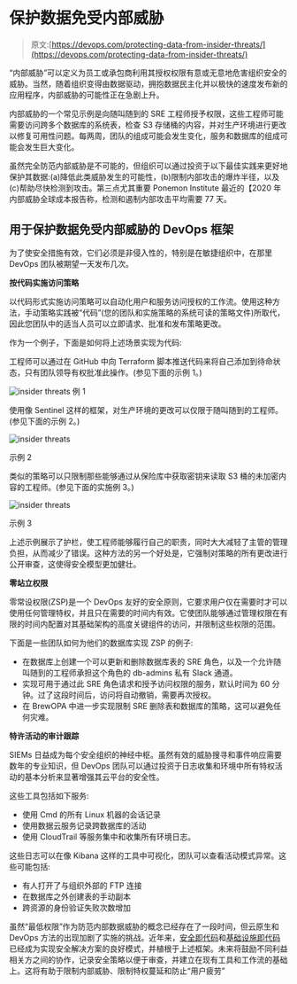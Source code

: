 # 保护数据免受内部威胁

> 原文:[https://devops.com/protecting-data-from-insider-threats/](https://devops.com/protecting-data-from-insider-threats/)

“内部威胁”可以定义为员工或承包商利用其授权权限有意或无意地危害组织安全的威胁。当然，随着组织变得由数据驱动，拥抱数据民主化并以极快的速度发布新的应用程序，内部威胁的可能性正在急剧上升。

内部威胁的一个常见示例是向随叫随到的 SRE 工程师授予权限，这些工程师可能需要访问跨多个数据库的系统表，检查 S3 存储桶的内容，并对生产环境进行更改以修复可用性问题。每两周，团队的组成可能会发生变化，服务和数据库的组成可能会发生巨大变化。

虽然完全防范内部威胁是不可能的，但组织可以通过投资于以下最佳实践来更好地保护其数据:(a)降低此类威胁发生的可能性，(b)限制内部攻击的爆炸半径，以及(c)帮助尽快检测到攻击。第三点尤其重要 Ponemon Institute 最近的【2020 年内部威胁全球成本报告称，检测和遏制内部攻击平均需要 77 天。

## 用于保护数据免受内部威胁的 DevOps 框架

为了使安全措施有效，它们必须是非侵入性的，特别是在敏捷组织中，在那里 DevOps 团队被期望一天发布几次。

**按代码实施访问策略**

以代码形式实施访问策略可以自动化用户和服务访问授权的工作流。使用这种方法，手动策略实践被“代码”(您的团队和实施策略的系统可读的策略文件)所取代，因此您团队中的适当人员可以立即请求、批准和发布策略更改。

作为一个例子，下面是如何将上述场景实现为代码:

工程师可以通过在 GitHub 中向 Terraform 脚本推送代码来将自己添加到待命状态，只有团队领导有权批准此操作。(参见下面的示例 1。)

![insider threats](../Images/88c4f488048b6678c2b3dbea48c14c2c.png)
例 1

使用像 Sentinel 这样的框架，对生产环境的更改可以仅限于随叫随到的工程师。(参见下面的示例 2。)

![insider threats](../Images/05040a086d9378470263932c88ea06c9.png)

示例 2

类似的策略可以只限制那些能够通过从保险库中获取密钥来读取 S3 桶的未加密内容的工程师。(参见下面的实施例 3。)

![insider threats](../Images/430cbfc8e9b4ab936b2646b3d086cfb8.png)

示例 3

上述示例展示了护栏，使工程师能够履行自己的职责，同时大大减轻了主管的管理负担，从而减少了错误。这种方法的另一个好处是，它强制对策略的所有更改进行公开审查，这使得安全模型更加健壮。

**零站立权限**

零常设权限(ZSP)是一个 DevOps 友好的安全原则，它要求用户仅在需要时才可以使用任何管理特权，并且只在需要的时间内有效。它使团队能够通过管理权限在有限的时间内配置对其基础架构的高度关键组件的访问，并限制这些权限的范围。

下面是一些团队如何为他们的数据库实现 ZSP 的例子:

*   在数据库上创建一个可以更新和删除数据库表的 SRE 角色，以及一个允许随叫随到的工程师承担这个角色的 db-admins 私有 Slack 通道。
*   实现可用于通过此 SRE 角色请求和授予访问权限的服务，默认时间为 60 分钟。过了这段时间后，访问将自动撤销，需要再次授权。
*   在 BrewOPA 中进一步实现限制 SRE 删除表和数据库的策略，这可以避免任何灾难。

**特许活动的审计跟踪**

SIEMs 日益成为每个安全组织的神经中枢。虽然有效的威胁搜寻和事件响应需要数年的专业知识，但 DevOps 团队可以通过投资于日志收集和环境中所有特权活动的基本分析来显著增强其云平台的安全性。

这些工具包括如下服务:

*   使用 Cmd 的所有 Linux 机器的会话记录
*   使用数据云服务记录跨数据库的活动
*   使用 CloudTrail 等服务集中和收集所有环境日志。

这些日志可以在像 Kibana 这样的工具中可视化，团队可以查看活动模式异常。这些可能包括:

*   有人打开了与组织外部的 FTP 连接
*   在数据库之外创建表的手动副本
*   跨资源的身份验证失败次数增加

虽然“最低权限”作为防范内部数据威胁的概念已经存在了一段时间，但云原生和 DevOps 方法的出现加剧了实施的挑战。近年来，[安全即代码](https://devops.com/?s=security%20as%20code)和[基础设施即代码](https://devops.com/?s=infrastructure%20as%20code)已经成为实现安全解决方案的良好模式，并植根于上述框架。未来将鼓励不同利益相关方之间的协作，记录安全策略以便于审查，并建立在现有工具和工作流的基础上。这将有助于限制内部威胁、限制特权蔓延和防止“用户疲劳”